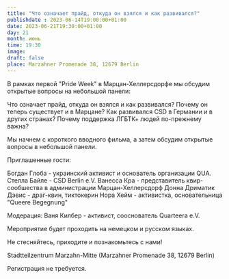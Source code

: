 ```yaml
---
title: "Что означает прайд, откуда он взялcя и как развивался?"
publishdate : 2023-06-14T19:00:00+01:00
date: 2023-06-21T19:30:00+01:00
day: 21
month: июнь
time: 19:30
image:
draft: false
place: Marzahner Promenade 38, 12679 Berlin 
---
```

В рамках первой "Pride Week" в Марцан-Хеллерсдорфе мы обсудим открытые вопросы на небольшой панели:
                                                       

Что означает прайд, откуда он взялcя и как развивался?
Почему он теперь существует и в Марцане?
Как развивался CSD в Германии и в других странах?
Почему поддержка ЛГБТК+ людей по-прежнему важна?


Мы начнем с короткого вводного фильма, а затем обсудим открытые вопросы в небольшой панели.


Приглашенные гости:

Богдан Глоба - украинский активист и основатель организации QUA.
Стелла Байле - CSD Berlin e.V.
Ванесса Кра - представитель квир-сообшества в администрации Марцан-Хеллерсдорф
Донна Дриматик Дэвис - драг-квин, тиктокерин
Нора Хейм - активистка, основательница "Queere Begegnung"

Модерация: Ваня Килбер - активист, сооснователь Quarteera e.V.

Мероприятие будет проходить на немецком и русском языках.

Не стесняйтесь, приходите и познакомьтесь с нами!

Stadtteilzentrum Marzahn-Mitte (Marzahner Promenade 38, 12679 Berlin)

Регистрация не требуется.